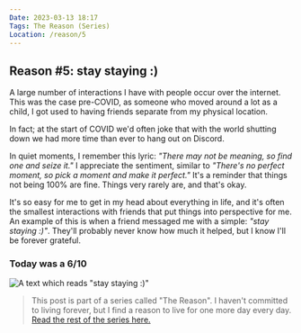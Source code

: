 ```yaml
---
Date: 2023-03-13 18:17
Tags: The Reason (Series)
Location: /reason/5
---
```


## Reason #5: stay staying :)
A large number of interactions I have with people occur over the internet. This was the case pre-COVID, as someone who moved around a lot as a child, I got used to having friends separate from my physical location.

In fact; at the start of COVID we'd often joke that with the world shutting down we had more time than ever to hang out on Discord.

In quiet moments, I remember this lyric: *"There may not be meaning, so find one and seize it."* I appreciate the sentiment, similar to *"There's no perfect moment, so pick a moment and make it perfect."* It's a reminder that things not being 100% are fine. Things very rarely are, and that's okay.

It's so easy for me to get in my head about everything in life, and it's often the smallest interactions with friends that put things into perspective for me. An example of this is when a friend messaged me with a simple: *"stay staying :)"*. They'll probably never know how much it helped, but I know I'll be forever grateful.

### Today was a 6/10

<picture>
  <source srcset="https://raw.githubusercontent.com/george-probably/chachanidze.com/main/Images/staystayingdark.webp" media="(prefers-color-scheme: dark)">
  <img src="https://raw.githubusercontent.com/george-probably/chachanidze.com/main/Images/staystayinglight.webp" alt='A text which reads "stay staying :)"'>
</picture>

>This post is part of a series called "The Reason". I haven't committed to living forever, but I find a reason to live for one more day every day. [Read the rest of the series here.](/reason/)
